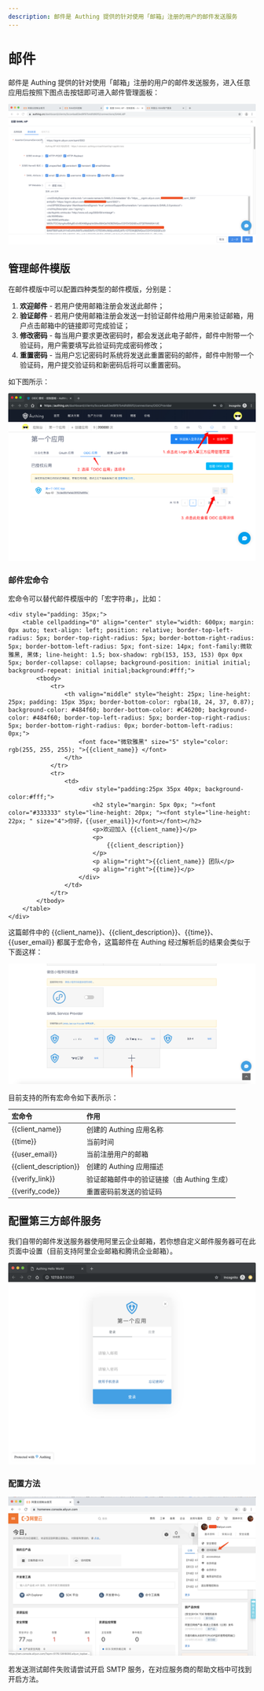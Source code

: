 ```yaml
---
description: 邮件是 Authing 提供的针对使用「邮箱」注册的用户的邮件发送服务
---
```


# 邮件

邮件是 Authing 提供的针对使用「邮箱」注册的用户的邮件发送服务，进入任意应用后按照下图点击按钮即可进入邮件管理面板：

![](../.gitbook/assets/image%20%28279%29.png)

## 管理邮件模版

在邮件模版中可以配置四种类型的邮件模版，分别是：

1. **欢迎邮件** - 若用户使用邮箱注册会发送此邮件；
2. **验证邮件** - 若用户使用邮箱注册会发送一封验证邮件给用户用来验证邮箱，用户点击邮箱中的链接即可完成验证；
3. **修改密码** - 每当用户要求更改密码时，都会发送此电子邮件，邮件中附带一个验证码，用户需要填写此验证码完成密码修改；
4. **重置密码** - 当用户忘记密码时系统将发送此重置密码的邮件，邮件中附带一个验证码，用户提交验证码和新密码后将可以重置密码。

如下图所示：

![](../.gitbook/assets/image%20%28342%29.png)

### 邮件宏命令

宏命令可以替代邮件模版中的「宏字符串」，比如：

```markup
<div style="padding: 35px;">
	<table cellpadding="0" align="center" style="width: 600px; margin: 0px auto; text-align: left; position: relative; border-top-left-radius: 5px; border-top-right-radius: 5px; border-bottom-right-radius: 5px; border-bottom-left-radius: 5px; font-size: 14px; font-family:微软雅黑, 黑体; line-height: 1.5; box-shadow: rgb(153, 153, 153) 0px 0px 5px; border-collapse: collapse; background-position: initial initial; background-repeat: initial initial;background:#fff;">
		<tbody>
			<tr>
				<th valign="middle" style="height: 25px; line-height: 25px; padding: 15px 35px; border-bottom-color: rgba(18, 24, 37, 0.87); background-color: #484f60; border-bottom-color: #C46200; background-color: #484f60; border-top-left-radius: 5px; border-top-right-radius: 5px; border-bottom-right-radius: 0px; border-bottom-left-radius: 0px;">
					<font face="微软雅黑" size="5" style="color: rgb(255, 255, 255); ">{{client_name}} </font>
				</th>
			</tr>
			<tr>
				<td>
					<div style="padding:25px 35px 40px; background-color:#fff;">
						<h2 style="margin: 5px 0px; "><font color="#333333" style="line-height: 20px; "><font style="line-height: 22px; " size="4">你好，{{user_email}}</font></font></h2>
						<p>欢迎加入 {{client_name}}</p>
						<p>
							{{client_description}}
						</p>
						<p align="right">{{client_name}} 团队</p>
						<p align="right">{{time}}</p>
					</div>
				</td>
			</tr>
		</tbody>
	</table>
</div>
```

这篇邮件中的 {{client\_name}}、{{client\_description}}、{{time}}、{{user\_email}} 都属于宏命令，这篇邮件在 Authing 经过解析后的结果会类似于下面这样：

![](../.gitbook/assets/image%20%2869%29.png)

目前支持的所有宏命令如下表所示：

| 宏命令 | 作用 |
| :--- | :--- |
| {{client\_name}} | 创建的 Authing 应用名称 |
| {{time}} | 当前时间 |
| {{user\_email}} | 当前注册用户的邮箱 |
| {{client\_description}} | 创建的 Authing 应用描述 |
| {{verify\_link}} | 验证邮箱邮件中的验证链接（由 Authing 生成） |
| {{verify\_code}} | 重置密码前发送的验证码 |

## 配置第三方邮件服务

我们自带的邮件发送服务器使用阿里云企业邮箱，若你想自定义邮件服务器可在此页面中设置（目前支持阿里企业邮箱和腾讯企业邮箱）。

![](../.gitbook/assets/image%20%28145%29.png)

### 配置方法

![](../.gitbook/assets/image%20%28261%29.png)

若发送测试邮件失败请尝试开启 SMTP 服务，在对应服务商的帮助文档中可找到开启方法。

